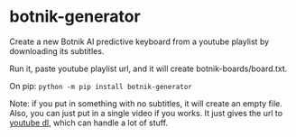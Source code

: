 # botnik-generator
Create a new Botnik AI predictive keyboard from a youtube playlist by downloading its subtitles.

Run it, paste youtube playlist url, and it will create botnik-boards/board.txt.

On pip: `python -m pip install botnik-generator`

Note: if you put in something with no subtitles, it will create an empty file. Also, you can just put in a single video if you works. It just gives the url to [youtube dl](https://github.com/ytdl-org/youtube-dl), which can handle a lot of stuff.
